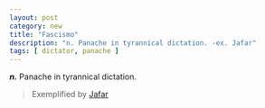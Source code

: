 ```yaml
---
layout: post
category: new
title: "Fascismo"
description: "n. Panache in tyrannical dictation. -ex. Jafar"
tags: [ dictator, panache ]
---
```


***n.*** Panache in tyrannical dictation.

> Exemplified by <a href="http://en.wikipedia.org/wiki/List_of_Disney%27s_Aladdin_characters#Jafar" target="_blank">Jafar</a>